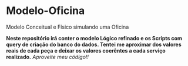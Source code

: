 # Modelo-Oficina
Modelo Conceitual e Físico simulando uma Oficina

**Neste repositório irá conter o modelo Lógico refinado e os Scripts com query de criação do banco do dados. Tentei me aproximar dos valores reais de cada peça e deixar os valores coerêntes a cada serviço realizado.** *Aproveite meu código!!*
